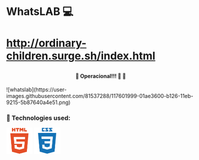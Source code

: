 <h1>WhatsLAB 💻<h1>

http://ordinary-children.surge.sh/index.html


  
  
<h4 align="center"> 
	🚧  Operacional!!! 🚀  🚧
</h4>
![whatslab](https://user-images.githubusercontent.com/81537288/117601999-01ae3600-b126-11eb-9215-5b87640a4e51.png)



<h3>🚀 Technologies used:</h3>
<img src="https://github.com/devicons/devicon/raw/master/icons/html5/html5-plain-wordmark.svg" alt="html5" width="70" height="70" style="max-width:100%;">

<img src="https://github.com/devicons/devicon/raw/master/icons/css3/css3-plain-wordmark.svg" alt="css3" width="70" height="70" style="max-width:100%;">
